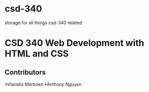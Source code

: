 # csd-340
storage for all things csd-340 related

# CSD 340 Web Development with HTML and CSS
## Contributors
*Vianelis Martinez
*Anthony Nguyen
